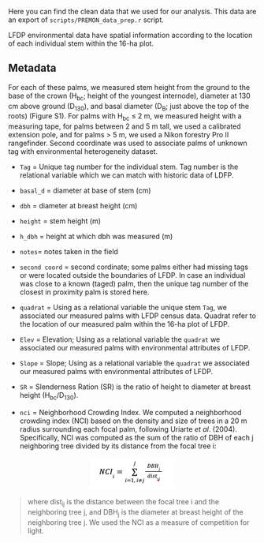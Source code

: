Here you can find the clean data that we used for our analysis. This data are an export of ```scripts/PREMON_data_prep.r``` script.

LFDP environmental data have spatial information according to the location of each individual stem within the 16-ha plot.

## Metadata
<p> For each of these palms, we measured stem height from the ground to the base of the crown (H<sub>bc</sub>; height of the youngest internode), diameter at 130 cm above ground (D<sub>130</sub>), and basal diameter (D<sub>B</sub>; just above the top of the roots) (Figure S1). For palms with H<sub>bc</sub> ≤ 2 m, we measured height with a measuring tape, for palms between 2 and 5 m tall, we used a calibrated extension pole, and for palms > 5 m, we used a Nikon forestry Pro II rangefinder. Second coordinate was used to associate palms of unknown tag with environmental heterogeneity dataset.</p>

- ```Tag``` = Unique tag number for the individual stem. Tag number is the relational variable which we can match with historic data of LDFP.

- ```basal_d``` = diameter at base of stem (cm)

- ```dbh``` = diameter at breast height (cm) 

- ```height``` = stem height (m)

- ```h_dbh``` = height at which dbh was measured (m)

- ```notes```= notes taken in the field

- ```second coord``` = second cordinate; some palms either had missing tags or were located outside the boundaries of LFDP. In case an individual was close to a known (taged) palm, then the unique tag number of the closest in proximity palm is stored here.

- ```quadrat``` = Using as a relational variable the unique stem ```Tag```, we associated our measured palms with LFDP census data. Quadrat refer to the location of our measured palm within the 16-ha plot of LFDP.

- ```Elev``` = Elevation; Using as a relational variable the ```quadrat``` we associated our measured palms with environmental attributes of LFDP.

- ```Slope``` = Slope; Using as a relational variable the ```quadrat``` we associated our measured palms with environmental attributes of LFDP.

- ```SR``` = Slenderness Ration (SR) is the ratio of height to diameter at breast height (H<sub>bc</sub>/D<sub>130</sub>).

- ```nci``` = Neighborhood Crowding Index. We computed a neighborhood crowding index (NCI) based on the density and size of trees in a 20 m radius surrounding each focal palm, following Uriarte *et al*. (2004). Specifically, NCI was computed as the sum of the ratio of DBH of each j neighboring tree divided by its distance from the focal tree i:

<div align="center">

![Figure 1: NCI equation](nci_eq.png)

</div>

<blockquote>
  <p>where dist<sub>ij</sub> is the distance between the focal tree i and the neighboring tree j, and DBH<sub>j</sub> is the diameter at breast height of the neighboring tree j. We used the NCI as a measure of competition for light.</p>
</blockquote>
